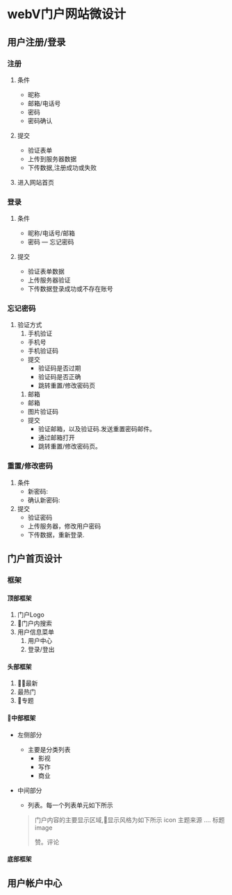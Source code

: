 # webV门户网站微设计

## 用户注册/登录

### 注册

1. 条件
    * 昵称
    * 邮箱/电话号
    * 密码
    * 密码确认

1. 提交
    * 验证表单
    * 上传到服务器数据
    * 下传数据,注册成功或失败

1. 进入网站首页

### 登录

1. 条件
    * 昵称/电话号/邮箱
    * 密码
    — 忘记密码

1. 提交
    * 验证表单数据
    * 上传服务器验证
    * 下传数据登录成功或不存在账号

### 忘记密码

1. 验证方式
    1. 手机验证
    * 手机号
    * 手机验证码
    * 提交
        * 验证码是否过期
        * 验证码是否正确
        * 跳转重置/修改密码页
    1. 邮箱
    * 邮箱
    * 图片验证码
    * 提交
        * 验证邮箱，以及验证码.发送重置密码邮件。
        * 通过邮箱打开
        * 跳转重置/修改密码页。

### 重置/修改密码

1. 条件
    * 新密码:
    * 确认新密码:
1. 提交
    * 验证密码
    * 上传服务器，修改用户密码
    * 下传数据，重新登录.

## 门户首页设计

### 框架

#### 顶部框架

1. 门户Logo
1. 门户内搜索
1. 用户信息菜单
    1. 用户中心
    1. 登录/登出

#### 头部框架

1. 最新
1. 最热门
1. 专题

#### 中部框架

* 左侧部分
    * 主要是分类列表
        * 影视
        * 写作
        * 商业

* 中间部分
    * 列表。每一个列表单元如下所示
    > 门户内容的主要显示区域,显示风格为如下所示
    > icon 主题来源                  ....
    > 标题
    > image
    >
    >
    >赞。评论

#### 底部框架

## 用户帐户中心